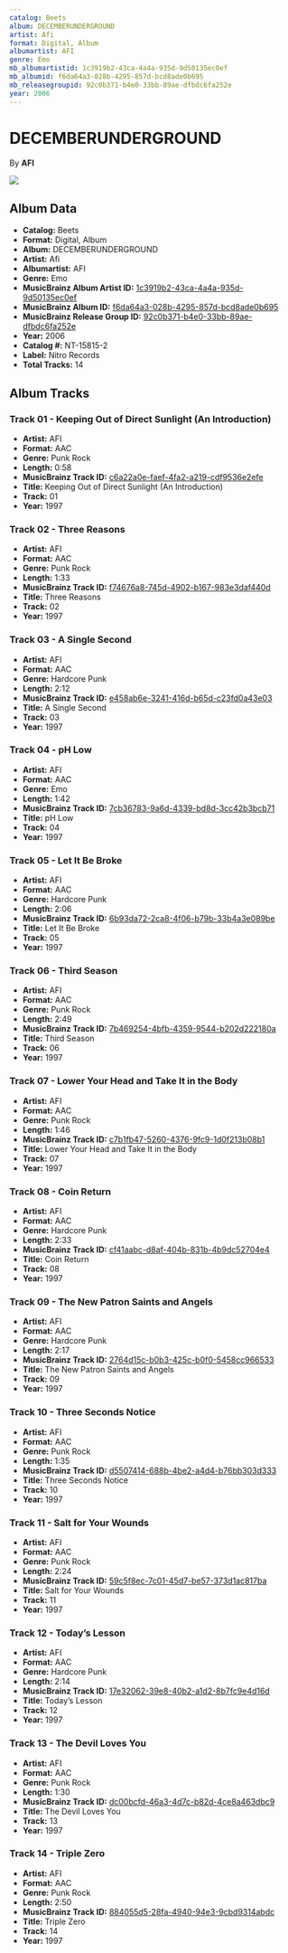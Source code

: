 ```yaml
---
catalog: Beets
album: DECEMBERUNDERGROUND
artist: Afi
format: Digital, Album
albumartist: AFI
genre: Emo
mb_albumartistid: 1c3919b2-43ca-4a4a-935d-9d50135ec0ef
mb_albumid: f6da64a3-028b-4295-857d-bcd8ade0b695
mb_releasegroupid: 92c0b371-b4e0-33bb-89ae-dfbdc6fa252e
year: 2006
---
```


# DECEMBERUNDERGROUND

By **AFI**

![](../../assets/beetscovers/Afi-DECEMBERUNDERGROUND.jpg)

## Album Data

- **Catalog:** Beets
- **Format:** Digital, Album
- **Album:** DECEMBERUNDERGROUND
- **Artist:** Afi
- **Albumartist:** AFI
- **Genre:** Emo
- **MusicBrainz Album Artist ID:** [1c3919b2-43ca-4a4a-935d-9d50135ec0ef](https://musicbrainz.org/artist/1c3919b2-43ca-4a4a-935d-9d50135ec0ef)
- **MusicBrainz Album ID:** [f6da64a3-028b-4295-857d-bcd8ade0b695](https://musicbrainz.org/release/f6da64a3-028b-4295-857d-bcd8ade0b695)
- **MusicBrainz Release Group ID:** [92c0b371-b4e0-33bb-89ae-dfbdc6fa252e](https://musicbrainz.org/release-group/92c0b371-b4e0-33bb-89ae-dfbdc6fa252e)
- **Year:** 2006
- **Catalog #:** NT-15815-2
- **Label:** Nitro Records
- **Total Tracks:** 14

## Album Tracks

### Track 01 - Keeping Out of Direct Sunlight (An Introduction)

- **Artist:** AFI
- **Format:** AAC
- **Genre:** Punk Rock
- **Length:** 0:58
- **MusicBrainz Track ID:** [c6a22a0e-faef-4fa2-a219-cdf9536e2efe](https://musicbrainz.org/recording/c6a22a0e-faef-4fa2-a219-cdf9536e2efe)
- **Title:** Keeping Out of Direct Sunlight (An Introduction)
- **Track:** 01
- **Year:** 1997

### Track 02 - Three Reasons

- **Artist:** AFI
- **Format:** AAC
- **Genre:** Punk Rock
- **Length:** 1:33
- **MusicBrainz Track ID:** [f74676a8-745d-4902-b167-983e3daf440d](https://musicbrainz.org/recording/f74676a8-745d-4902-b167-983e3daf440d)
- **Title:** Three Reasons
- **Track:** 02
- **Year:** 1997

### Track 03 - A Single Second

- **Artist:** AFI
- **Format:** AAC
- **Genre:** Hardcore Punk
- **Length:** 2:12
- **MusicBrainz Track ID:** [e458ab6e-3241-416d-b65d-c23fd0a43e03](https://musicbrainz.org/recording/e458ab6e-3241-416d-b65d-c23fd0a43e03)
- **Title:** A Single Second
- **Track:** 03
- **Year:** 1997

### Track 04 - pH Low

- **Artist:** AFI
- **Format:** AAC
- **Genre:** Emo
- **Length:** 1:42
- **MusicBrainz Track ID:** [7cb36783-9a6d-4339-bd8d-3cc42b3bcb71](https://musicbrainz.org/recording/7cb36783-9a6d-4339-bd8d-3cc42b3bcb71)
- **Title:** pH Low
- **Track:** 04
- **Year:** 1997

### Track 05 - Let It Be Broke

- **Artist:** AFI
- **Format:** AAC
- **Genre:** Hardcore Punk
- **Length:** 2:06
- **MusicBrainz Track ID:** [6b93da72-2ca8-4f06-b79b-33b4a3e089be](https://musicbrainz.org/recording/6b93da72-2ca8-4f06-b79b-33b4a3e089be)
- **Title:** Let It Be Broke
- **Track:** 05
- **Year:** 1997

### Track 06 - Third Season

- **Artist:** AFI
- **Format:** AAC
- **Genre:** Punk Rock
- **Length:** 2:49
- **MusicBrainz Track ID:** [7b469254-4bfb-4359-9544-b202d222180a](https://musicbrainz.org/recording/7b469254-4bfb-4359-9544-b202d222180a)
- **Title:** Third Season
- **Track:** 06
- **Year:** 1997

### Track 07 - Lower Your Head and Take It in the Body

- **Artist:** AFI
- **Format:** AAC
- **Genre:** Punk Rock
- **Length:** 1:46
- **MusicBrainz Track ID:** [c7b1fb47-5260-4376-9fc9-1d0f213b08b1](https://musicbrainz.org/recording/c7b1fb47-5260-4376-9fc9-1d0f213b08b1)
- **Title:** Lower Your Head and Take It in the Body
- **Track:** 07
- **Year:** 1997

### Track 08 - Coin Return

- **Artist:** AFI
- **Format:** AAC
- **Genre:** Hardcore Punk
- **Length:** 2:33
- **MusicBrainz Track ID:** [cf41aabc-d8af-404b-831b-4b9dc52704e4](https://musicbrainz.org/recording/cf41aabc-d8af-404b-831b-4b9dc52704e4)
- **Title:** Coin Return
- **Track:** 08
- **Year:** 1997

### Track 09 - The New Patron Saints and Angels

- **Artist:** AFI
- **Format:** AAC
- **Genre:** Hardcore Punk
- **Length:** 2:17
- **MusicBrainz Track ID:** [2764d15c-b0b3-425c-b0f0-5458cc966533](https://musicbrainz.org/recording/2764d15c-b0b3-425c-b0f0-5458cc966533)
- **Title:** The New Patron Saints and Angels
- **Track:** 09
- **Year:** 1997

### Track 10 - Three Seconds Notice

- **Artist:** AFI
- **Format:** AAC
- **Genre:** Punk Rock
- **Length:** 1:35
- **MusicBrainz Track ID:** [d5507414-688b-4be2-a4d4-b76bb303d333](https://musicbrainz.org/recording/d5507414-688b-4be2-a4d4-b76bb303d333)
- **Title:** Three Seconds Notice
- **Track:** 10
- **Year:** 1997

### Track 11 - Salt for Your Wounds

- **Artist:** AFI
- **Format:** AAC
- **Genre:** Punk Rock
- **Length:** 2:24
- **MusicBrainz Track ID:** [59c5f8ec-7c01-45d7-be57-373d1ac817ba](https://musicbrainz.org/recording/59c5f8ec-7c01-45d7-be57-373d1ac817ba)
- **Title:** Salt for Your Wounds
- **Track:** 11
- **Year:** 1997

### Track 12 - Today’s Lesson

- **Artist:** AFI
- **Format:** AAC
- **Genre:** Hardcore Punk
- **Length:** 2:14
- **MusicBrainz Track ID:** [17e32062-39e8-40b2-a1d2-8b7fc9e4d16d](https://musicbrainz.org/recording/17e32062-39e8-40b2-a1d2-8b7fc9e4d16d)
- **Title:** Today’s Lesson
- **Track:** 12
- **Year:** 1997

### Track 13 - The Devil Loves You

- **Artist:** AFI
- **Format:** AAC
- **Genre:** Punk Rock
- **Length:** 1:30
- **MusicBrainz Track ID:** [dc00bcfd-46a3-4d7c-b82d-4ce8a463dbc9](https://musicbrainz.org/recording/dc00bcfd-46a3-4d7c-b82d-4ce8a463dbc9)
- **Title:** The Devil Loves You
- **Track:** 13
- **Year:** 1997

### Track 14 - Triple Zero

- **Artist:** AFI
- **Format:** AAC
- **Genre:** Punk Rock
- **Length:** 2:50
- **MusicBrainz Track ID:** [884055d5-28fa-4940-94e3-9cbd9314abdc](https://musicbrainz.org/recording/884055d5-28fa-4940-94e3-9cbd9314abdc)
- **Title:** Triple Zero
- **Track:** 14
- **Year:** 1997


